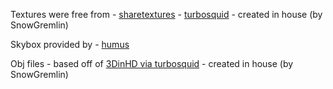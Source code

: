 Textures were free from
    - [sharetextures](www.sharetextures.com)
    - [turbosquid](https://www.turbosquid.com/Search/Texture-Maps/free)
    - created in house (by SnowGremlin)

Skybox provided by
    - [humus](http://www.humus.name/index.php?page=Textures)

Obj files
    - based off of [3DinHD via turbosquid](https://www.turbosquid.com/3d-models/free-3ds-model-blender-settings-knight/686549)
    - created in house (by SnowGremlin)